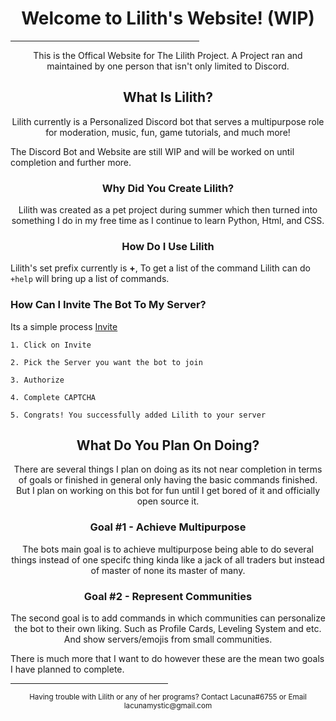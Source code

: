 <h1 align=center>Welcome to Lilith's Website! (WIP)</h1>
<hr width="60%"/>

<p align=center>This is the Offical Website for The Lilith Project. A Project ran and maintained by one person that isn't only limited to Discord.</p>

<h2 align=center>What Is Lilith?</h2>

<p align=center>Lilith currently is a Personalized Discord bot that serves a multipurpose role for moderation, music, fun, game tutorials, and much more!

The Discord Bot and Website are still WIP and will be worked on until completion and further more.</p>

<h3 align=center>Why Did You Create Lilith?</h3>

<p align=center>Lilith was created as a pet project during summer which then turned into something I do in my free time as I continue to learn Python, Html, and CSS.</p>

<h3 align=center>How Do I Use Lilith</h3>

Lilith's set prefix currently is **+**,
To get a list of the command Lilith can do ``` +help ``` will bring up a list of commands.

### How Can I Invite The Bot To My Server?

Its a simple process [Invite](https://discord.com/api/oauth2/authorize?client_id=734874312972042250&permissions=8&scope=bot)

```
1. Click on Invite 

2. Pick the Server you want the bot to join

3. Authorize

4. Complete CAPTCHA 

5. Congrats! You successfully added Lilith to your server

```
<h2 align=center>What Do You Plan On Doing?</h2>
<p align=center>There are several things I plan on doing as its not near completion in terms of goals or finished in general only having the basic commands finished. But I plan on working on this bot for fun until I get bored of it and officially open source it.</p>

<h3 align=center> Goal #1 - Achieve Multipurpose</h3>

<p align=center>The bots main goal is to achieve multipurpose being able to do several things instead of one specifc thing kinda like a jack of all traders but instead of master of none its master of many.</p>

<h3 align=center> Goal #2 - Represent Communities</h3>

<p align=center>The second goal is to add commands in which communities can personalize the bot to their own liking. Such as Profile Cards, Leveling System and etc. And show servers/emojis from small communities.</p>

There is much more that I want to do however these are the mean two goals I have planned to complete.

<hr width="50%"/>

<p align=center><sub>Having trouble with Lilith or any of her programs? Contact Lacuna#6755 or Email lacunamystic@gmail.com<sub>
